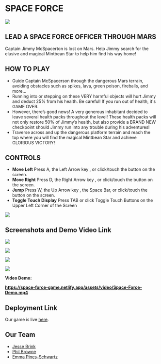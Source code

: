 # SPACE FORCE

![](https://space-force-game.netlify.app/assets/images/header-img.png)

## LEAD A SPACE FORCE OFFICER THROUGH MARS

Captain Jimmy McSpacerton is lost on Mars.  Help Jimmy search for the elusive and magical Mintbean Star to help him find his way home!

## HOW TO PLAY

- Guide Captain McSpacerson through the dangerous Mars terrain, avoiding obstacles such as spikes, lava, green poison, fireballs, and more...
- Running into or stepping on these VERY harmful objects will hurt Jimmy and deduct 25% from his health. Be careful! If you run out of health, it's GAME OVER.
- However, there’s good news!  A very generous inhabitant decided to leave several health packs throughout the level! These health packs  will not only restore 50% of Jimmy’s health, but also provide a BRAND NEW checkpoint  should Jimmy run into any trouble during his adventures!
- Traverse across and up the dangerous platform terrain and reach the top where you will find the magical Mintbean Star and achieve GLORIOUS VICTORY!

## CONTROLS

- **Move Left** Press A, the Left Arrow key , or click/touch the button on the screen.
- **Move Right** Press D, the Right Arrow key , or click/touch the button on the screen.
- **Jump** Press W, the Up Arrow key , the Space Bar, or click/touch the button on the screen.
- **Toggle Touch Display** Press TAB or click Toggle Touch Buttons on the Upper Left Corner of the Screen

![](https://space-force-game.netlify.app/assets/images/keys.png)

## Screenshots and Demo Video Link

![](https://space-force-game.netlify.app/assets/images/screenshot.png)

![](https://space-force-game.netlify.app/assets/images/screenshot-2.png)

![](https://space-force-game.netlify.app/assets/images/screenshot-3.png)

![](https://space-force-game.netlify.app/assets/images/screenshot-5.png)

**Video Demo:** 

**https://space-force-game.netlify.app/assets/video/Space-Force-Demo.mp4**

## Deployment Link

Our game is live [here](https://space-force-game.netlify.app/).

## Our Team

- [Jesse Brink](https://www.linkedin.com/in/jesse-brink-0682/)
- [Phil Browne](https://www.linkedin.com/in/philbrownetech/)
- [Emma Pines-Schwartz](https://www.linkedin.com/in/esmps/)

